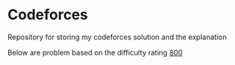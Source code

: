 # Codeforces
Repository for storing my codeforces solution and the explanation

Below are problem based on the difficulty rating
[800](https://github.com/haikalrfli11/Codeforces/tree/cf3c5ec8eb1a22bfabbd2607a001aa154cab93a3/800)
